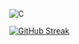  <img alt="C" src="http://imgur.com/gallery/kkKN2in"/>

[![GitHub Streak](https://github-readme-streak-stats.herokuapp.com?user=its-divyanshu-raj&theme=elegant&date_format=M%20j%5B%2C%20Y%5D)](https://git.io/streak-stats)
